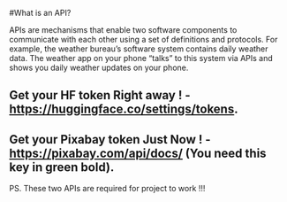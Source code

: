 #What is an API?

APIs are mechanisms that enable two software components to communicate with each other using a set of definitions and protocols. For example, the weather bureau’s software system contains daily weather data. The weather app on your phone “talks” to this system via APIs and shows you daily weather updates on your phone.

## Get your HF token Right away ! - https://huggingface.co/settings/tokens.
## Get your Pixabay token Just Now ! - https://pixabay.com/api/docs/ (You need this key in green bold). 

PS. These two APIs are required for project to work !!!
